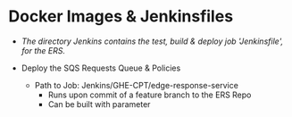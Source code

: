 # Docker Images & Jenkinsfiles

  * *_The directory Jenkins contains the test, build & deploy job 'Jenkinsfile', for the ERS._*


* Deploy the SQS Requests Queue & Policies

  * Path to Job: Jenkins/GHE-CPT/edge-response-service
    * Runs upon commit of a feature branch to the ERS Repo
    * Can be built with parameter
